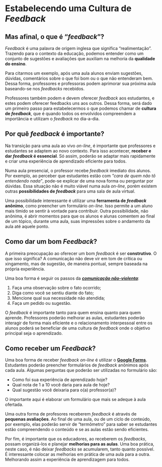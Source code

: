 # Estabelecendo uma Cultura de _Feedback_

## Mas afinal, o que é “_feedback_”?

_Feedback_ é uma palavra de origem inglesa que significa “realimentação”. Trazendo para o contexto da educação, podemos entender como um conjunto de sugestões e avaliações que auxiliam na melhoria da **qualidade do ensino**. 

Para citarmos um exemplo, após uma aula alunos enviam sugestões, dúvidas, comentários sobre o que foi bom ou o que não entenderam bem. Dessa forma, professores e professoras podem aprimorar sua próxima aula baseando-se nos _feedbacks_ recebidos. 

Professores também podem e devem oferecer _feedback_ aos estudantes, e estes podem oferecer feedbacks uns aos outros. Dessa forma, será dado um primeiro passo para estabelecermos o que podemos chamar de **cultura de _feedback_**, que é quando todos os envolvidos compreendem a importância e utilizam o _feedback_ no dia-a-dia.

## Por quê _feedback_ é importante?

Na transição para uma aula ao vivo _on-line_, é importante que professores e estudantes se adaptem ao novo contexto. Para isso acontecer, **receber e dar _feedback_ é essencial**. Só assim, poderão se adaptar mais rapidamente e criar uma experiência de aprendizado eficiente para todos.

Numa aula presencial, o professor recebe _feedback_ imediato dos alunos. Por exemplo, ao perceber que estudantes estão com _"cara de quem não tô entendendo nada”_, pode-se explicar de uma nova forma ou perguntar por dúvidas. Essa situação não é muito viável numa aula _on-line_, porém existem outras **possibilidades de _feedback_** para uma sala de aula virtual.

Uma possibilidade interessante é utilizar uma **ferramenta de _feedback_ anônimo**, como preencher um formulário _on-line_. Isso permite a um aluno mais tímido se sentir à vontade para contribuir. Outra possibilidade, não anônima, é abrir momentos para que os alunos e alunas comentem ao final de um tópico, durante uma aula, suas impressões sobre o andamento da aula até aquele ponto. 


## Como dar um bom _Feedback_?

A primeira preocupação ao oferecer um bom _feedback_ é ser **construtivo**. O que isso significa? A comunicação não deve vir em tom de crítica ou xingamento, mas de sugestão, de maneira pontual, sempre baseada na própria experiência. 

Uma boa forma é seguir os passos da **[_comunicação não-violenta_](https://papodehomem.com.br/comunicacao-nao-violenta-o-que-e-e-como-praticar/)**:

1. Faça uma observação sobre o fato ocorrido;
2. Diga como você se sentiu diante do fato;
3. Mencione qual sua necessidade não atendida;
4. Faça um pedido ou sugestão.
	

O _feedback_ é importante tanto para quem ensina quanto para quem aprende. Professores poderão melhorar as aulas, estudantes poderão interagir de forma mais eficiente e o relacionamento interpessoal entre os alunos poderá se beneficiar de uma cultura de _feedback_ onde o objetivo principal seja o aprendizado.

## Como receber um _Feedback_?

Uma boa forma de receber _feedback on-line_ é utilizar o [**Google Forms**](https://www.appgeek.com.br/como-usar-google-forms/). Estudantes poderão preencher formulários de _feedback_ anônimos após cada aula. Algumas perguntas que poderão ser utilizadas no formulário são:

* Como foi sua experiência de aprendizado hoje?
* Qual nota de 1 a 10 você daria para aula de hoje?
* Qual sugestão você deixaria para o(a) professor(a)?

O importante aqui é elaborar um formulário que mais se adeque à aula ofertada.

Uma outra forma de profesores receberem _feedback_ é através de **pequenas avaliações**. Ao final de uma aula, ou de um ciclo de conteúdo, por exemplo, elas poderão servir de “termômetro” para saber se estudantes estão compreendendo o conteúdo e se as aulas estão sendo eficientes.

Por fim, é importante que os educadores, ao receberem os _feedbacks_, possam organizá-los e planejar **melhorias para as aulas**. Uma boa prática, neste caso, é não deixar _feedbacks_ se acumularem, tanto quanto possível. É interessante colocar as melhorias em prática de uma aula para a outra. Melhorando assim a experiência de aprendizagem para todos.
